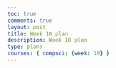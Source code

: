 ```yaml
---
toc: true 
comments: true 
layout: post 
title: Week 10 plan
description: Week 10 plan
type: plans
courses: { compsci: {week: 10} } 
---
```

